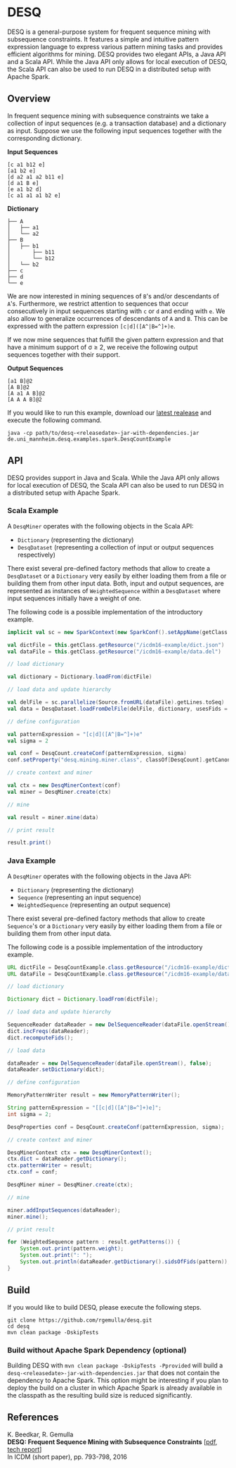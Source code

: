 # DESQ

DESQ is a general-purpose system for frequent sequence mining with subsequence constraints. It features a simple and intuitive pattern expression language to express various pattern mining tasks and provides efficient algorithms for mining. DESQ provides two elegant APIs, a Java API and a Scala API. While the Java API only allows for local execution of DESQ, the Scala API can also be used to run DESQ in a distributed setup with Apache Spark.

## Overview

In frequent sequence mining with subsequence constraints we take a collection of input sequences (e.g. a transaction database) and a dictionary as input. Suppose we use the following input sequences together with the corresponding dictionary.

**Input Sequences**

```
[c a1 b12 e]
[a1 b2 e]
[d a2 a1 a2 b11 e]
[d a1 B e]
[e a1 b2 d]
[c a1 a1 a1 b2 e]
```

**Dictionary**

```
├── A
│   ├── a1
│   └── a2
├── B
│   ├── b1
│       ├── b11
│       └── b12
│   └── b2
├── c
├── d
└── e
```

We are now interested in mining sequences of `B`'s and/or descendants of `A`'s. Furthermore, we restrict attention to sequences that occur consecutively in input sequences starting with `c` or `d` and ending with `e`. We also allow to generalize occurrences of descendants of `A` and `B`. This can be expressed with the pattern expression `[c|d]([A^|B=^]+)e`.

If we now mine sequences that fulfill the given pattern expression and that have a minimum support of σ ≥ 2, we receive the following output sequences together with their support.

**Output Sequences**

```
[a1 B]@2
[A B]@2
[A a1 A B]@2
[A A A B]@2
```

If you would like to run this example, download our [latest realease](https://github.com/rgemulla/desq/releases) and execute the following command.

```
java -cp path/to/desq-<releasedate>-jar-with-dependencies.jar de.uni_mannheim.desq.examples.spark.DesqCountExample
```

## API

DESQ provides support in Java and Scala. While the Java API only allows for local execution of DESQ, the Scala API can also be used to run DESQ in a distributed setup with Apache Spark.

### Scala Example

A `DesqMiner` operates with the following objects in the Scala API:

* `Dictionary` (representing the dictionary)
* `DesqDataset` (representing a collection of input or output sequences respectively)

There exist several pre-defined factory methods that allow to create a `DesqDataset` or a `Dictionary` very easily by either loading them from a file or building them from other input data. Both, input and output sequences, are represented as instances of `WeightedSequence` within a `DesqDataset` where input sequences initially have a weight of one.

The following code is a possible implementation of the introductory example.

```scala
implicit val sc = new SparkContext(new SparkConf().setAppName(getClass.getName).setMaster("local"))

val dictFile = this.getClass.getResource("/icdm16-example/dict.json")
val dataFile = this.getClass.getResource("/icdm16-example/data.del")

// load dictionary

val dictionary = Dictionary.loadFrom(dictFile)

// load data and update hierarchy

val delFile = sc.parallelize(Source.fromURL(dataFile).getLines.toSeq)
val data = DesqDataset.loadFromDelFile(delFile, dictionary, usesFids = false).copyWithRecomputedCountsAndFids()

// define configuration

val patternExpression = "[c|d]([A^|B=^]+)e"
val sigma = 2

val conf = DesqCount.createConf(patternExpression, sigma)
conf.setProperty("desq.mining.miner.class", classOf[DesqCount].getCanonicalName)

// create context and miner

val ctx = new DesqMinerContext(conf)
val miner = DesqMiner.create(ctx)

// mine

val result = miner.mine(data)

// print result

result.print()
```

### Java Example

A `DesqMiner` operates with the following objects in the Java API:

* `Dictionary` (representing the dictionary)
* `Sequence` (representing an input sequence)
* `WeightedSequence` (representing an output sequence)

There exist several pre-defined factory methods that allow to create `Sequence`'s or a `Dictionary` very easily by either loading them from a file or building them from other input data.

The following code is a possible implementation of the introductory example.

```java
URL dictFile = DesqCountExample.class.getResource("/icdm16-example/dict.json");
URL dataFile = DesqCountExample.class.getResource("/icdm16-example/data.del");

// load dictionary

Dictionary dict = Dictionary.loadFrom(dictFile);

// load data and update hierarchy

SequenceReader dataReader = new DelSequenceReader(dataFile.openStream(), false);
dict.incFreqs(dataReader);
dict.recomputeFids();

// load data

dataReader = new DelSequenceReader(dataFile.openStream(), false);
dataReader.setDictionary(dict);

// define configuration

MemoryPatternWriter result = new MemoryPatternWriter();

String patternExpression = "[[c|d]([A^|B=^]+)e]";
int sigma = 2;

DesqProperties conf = DesqCount.createConf(patternExpression, sigma);

// create context and miner

DesqMinerContext ctx = new DesqMinerContext();
ctx.dict = dataReader.getDictionary();
ctx.patternWriter = result;
ctx.conf = conf;

DesqMiner miner = DesqMiner.create(ctx);

// mine

miner.addInputSequences(dataReader);
miner.mine();

// print result

for (WeightedSequence pattern : result.getPatterns()) {
    System.out.print(pattern.weight);
    System.out.print(": ");
    System.out.println(dataReader.getDictionary().sidsOfFids(pattern));
}
```

## Build

If you would like to build DESQ, please execute the following steps.

```
git clone https://github.com/rgemulla/desq.git
cd desq
mvn clean package -DskipTests
```

### Build without Apache Spark Dependency (optional)

Building DESQ with `mvn clean package -DskipTests -Pprovided` will build a `desq-<releasedate>-jar-with-dependencies.jar` that does not contain the dependency to Apache Spark. This option might be interesting if you plan to deploy the build on a cluster in which Apache Spark is already available in the classpath as the resulting build size is reduced significantly.

## References

K. Beedkar, R. Gemulla  
**DESQ: Frequent Sequence Mining with Subsequence Constraints** [[pdf](http://dws.informatik.uni-mannheim.de/fileadmin/lehrstuehle/pi1/people/rgemulla/publications/beedkar16desq.pdf), [tech report](https://arxiv.org/abs/1609.08431)]  
In ICDM (short paper), pp. 793-798, 2016
